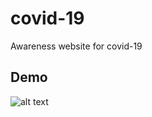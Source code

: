 # covid-19
Awareness website for covid-19

## Demo
![alt text](https://raw.githubusercontent.com/MrKioZ/covid-19/demo.png?raw=true)
